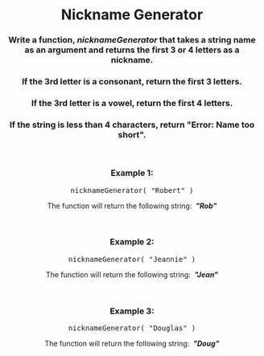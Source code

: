 <div align = "center">

# Nickname Generator

</div>

<div align = "center">

<h3>Write a function, <em>nicknameGenerator</em> that takes a string name as an argument and returns the first 3 or 4 letters as a nickname.</h3>

<h3>If the 3rd letter is a consonant, return the first 3 letters.</h3>

<h3>If the 3rd letter is a vowel, return the first 4 letters.</h3>

<h3>If the string is less than 4 characters, return "Error: Name too short".</h3>

<br>

<h3>Example 1:</h3>

<pre>nicknameGenerator(&nbsp;"Robert"&nbsp;)</pre>

<p>The function will return the following string: &nbsp;<strong><em>"Rob"</em></strong></p>

<br>

<h3>Example 2:</h3>

<pre>nicknameGenerator(&nbsp;"Jeannie"&nbsp;)</pre>

<p>The function will return the following string: &nbsp;<strong><em>"Jean"</em></strong></p>

<br>

<h3>Example 3:</h3>

<pre>nicknameGenerator(&nbsp;"Douglas"&nbsp;)</pre>

<p>The function will return the following string: &nbsp;<strong><em>"Doug"</em></strong></p>

</div>
